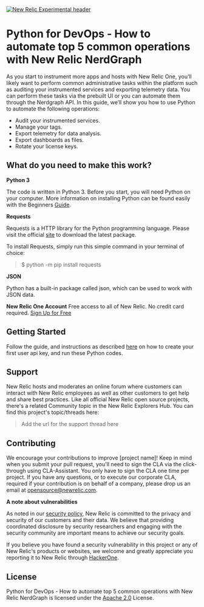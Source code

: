 [![New Relic Experimental header](https://github.com/newrelic/opensource-website/raw/master/src/images/categories/Experimental.png)](https://opensource.newrelic.com/oss-category/#new-relic-experimental)

# Python for DevOps - How to automate top 5 common operations with New Relic NerdGraph

As you start to instrument more apps and hosts with New Relic One, you’ll likely want to perform common administrative tasks within the platform such as auditing your instrumented services and exporting telemetry data. You can perform these tasks via the prebuilt UI or you can automate them through the Nerdgraph API. In this guide, we’ll show you how to use Python to automate the following operations:

- Audit your instrumented services.
- Manage your tags.
- Export telemetry for data analysis.
- Export dashboards as files.
- Rotate your license keys.

## What do you need to make this work?

**Python 3** 

The code is written in Python 3. Before you start, you will need Python on your computer. More information on installing Python can be found easily with the Beginners [Guide](https://wiki.python.org/moin/BeginnersGuide/Download).

**Requests**

Requests is a HTTP library for the Python programming language. Please visit the official [site](https://docs.python-requests.org/en/latest) to download the latest package. 

To install Requests, simply run this simple command in your terminal of choice:

> $ python -m pip install requests

**JSON**

Python has a built-in package called json, which can be used to work with JSON data.

**New Relic One Account**
Free access to all of New Relic. No credit card required. [Sign Up for Free](https://newrelic.com/signup) 

## Getting Started

Follow the guide, and instructions as described [here](www.google.com) on how to create your first user api key, and run these Python codes. 

## Support

New Relic hosts and moderates an online forum where customers can interact with New Relic employees as well as other customers to get help and share best practices. Like all official New Relic open source projects, there's a related Community topic in the New Relic Explorers Hub. You can find this project's topic/threads here:

>Add the url for the support thread here

## Contributing
We encourage your contributions to improve [project name]! Keep in mind when you submit your pull request, you'll need to sign the CLA via the click-through using CLA-Assistant. You only have to sign the CLA one time per project.
If you have any questions, or to execute our corporate CLA, required if your contribution is on behalf of a company,  please drop us an email at opensource@newrelic.com.

**A note about vulnerabilities**

As noted in our [security policy](../../security/policy), New Relic is committed to the privacy and security of our customers and their data. We believe that providing coordinated disclosure by security researchers and engaging with the security community are important means to achieve our security goals.

If you believe you have found a security vulnerability in this project or any of New Relic's products or websites, we welcome and greatly appreciate you reporting it to New Relic through [HackerOne](https://hackerone.com/newrelic).

## License
Python for DevOps - How to automate top 5 common operations with New Relic NerdGraph is licensed under the [Apache 2.0](http://apache.org/licenses/LICENSE-2.0.txt) License.